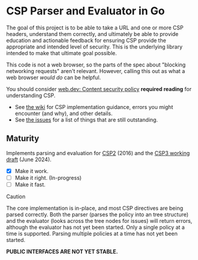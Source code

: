 # CSP Parser and Evaluator in Go

The goal of this project is to be able to take a URL and one or more CSP headers, understand them correctly, and ultimately be able to provide education and actionable feedback for ensuring CSP provide the appropriate and intended level of security. This is the underlying library intended to make that ultimate goal possible.

This code is not a web browser, so the parts of the spec about "blocking networking requests" aren't relevant. However, calling this out as what a web browser _would do_ can be helpful.

You should consider [web.dev: Content security policy](https://web.dev/articles/csp) **required reading** for understanding CSP.

* See [the wiki] for CSP implementation guidance, errors you might encounter (and why), and other details.
* See [the issues] for a list of things that are still outstanding.

## Maturity

Implements parsing and evaluation for [CSP2] (2016) and the [CSP3 working draft][CSP3] (June 2024).

* [X] Make it work.
* [ ] Make it right. (In-progress)
* [ ] Make it fast.

> [!CAUTION]
> The core implementation is in-place, and most CSP directives are being parsed correctly. Both the parser (parses the policy into an tree structure) and the evaluator (looks across the tree nodes for issues) will return errors, although the evaluator has not yet been started. Only a single policy at a time is supported. Parsing multiple policies at a time has not yet been started.
>
> **PUBLIC INTERFACES ARE NOT YET STABLE.**

[CSP2]: https://www.w3.org/TR/CSP2/
[CSP3]: https://www.w3.org/TR/2024/WD-CSP3-20240613/
[the issues]: https://github.com/northwood-labs/csp-parser/issues
[the wiki]: https://github.com/northwood-labs/csp-parser/wiki
